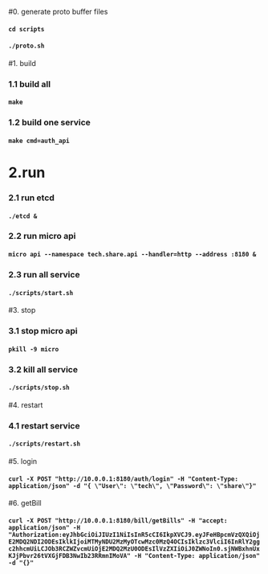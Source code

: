 #0. generate proto buffer files
#### `cd scripts`
#### `./proto.sh`

#1. build
### 1.1 build all
#### `make`
### 1.2 build one service
#### `make cmd=auth_api`

# 2.run
### 2.1 run etcd
#### `./etcd &`
### 2.2 run micro api
#### `micro api --namespace tech.share.api --handler=http --address :8180 &`
### 2.3 run all service
#### `./scripts/start.sh`

#3. stop
### 3.1 stop micro api
#### `pkill -9 micro`
### 3.2 kill all service
#### `./scripts/stop.sh`

#4. restart
### 4.1 restart service
#### `./scripts/restart.sh`

#5. login
#### `curl -X POST "http://10.0.0.1:8180/auth/login" -H "Content-Type: application/json" -d "{ \"User\": \"tech\", \"Password\": \"share\"}"`
#6. getBill
#### `curl -X POST "http://10.0.0.1:8180/bill/getBills" -H "accept: application/json" -H "Authorization:eyJhbGciOiJIUzI1NiIsInR5cCI6IkpXVCJ9.eyJFeHBpcmVzQXQiOjE2MDQ2NDI2ODEsIklkIjoiMTMyNDU2MzMyOTcwMzc0MzQ4OCIsIklzc3VlciI6InRlY2ggc2hhcmUiLCJOb3RCZWZvcmUiOjE2MDQ2MzU0ODEsIlVzZXIiOiJ0ZWNoIn0.sjNWBxhnUxKJjPbvr26tVXGjFDB3NwIb23RRmnIMoVA" -H "Content-Type: application/json" -d "{}"`